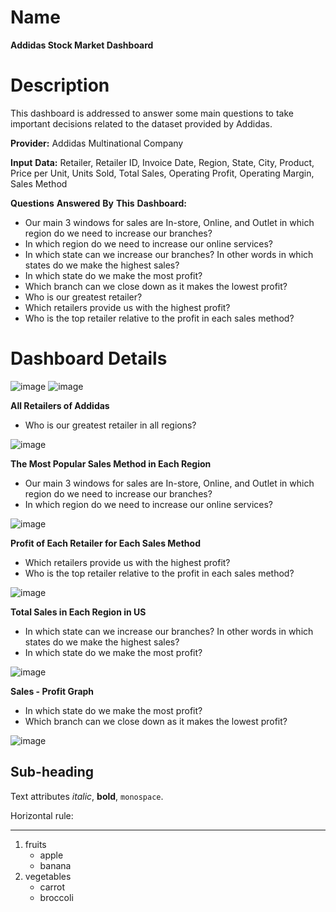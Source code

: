 Name
=======
**Addidas Stock Market Dashboard**

Description
=======
This dashboard is addressed to answer some main questions to take important decisions related to the dataset provided by Addidas.  

**Provider:** Addidas Multinational Company  

**Input** **Data:** Retailer, Retailer ID, Invoice Date, Region, State, City, Product, Price per Unit, Units Sold, Total Sales, Operating Profit, Operating Margin, Sales Method  

**Questions** **Answered** **By** **This** **Dashboard:**  
 * Our main 3 windows for sales are In-store, Online, and Outlet in which region do we need to increase our branches?  
 * In which region do we need to increase our online services?  
 * In which state can we increase our branches? In other words in which states do we make the highest sales?  
 * In which state do we make the most profit?  
 * Which branch can we close down as it makes the lowest profit?  
 * Who is our greatest retailer?  
 * Which retailers provide us with the highest profit?  
 * Who is the top retailer relative to the profit in each sales method?  


Dashboard Details
=======
![image](https://github.com/17-doha/Addidas-Stock-Market-Dashboard/assets/65771031/f9180526-d9ea-44ae-bdd0-ec04368bfb69)
![image](https://github.com/17-doha/Addidas-Stock-Market-Dashboard/assets/65771031/51dd0fd1-58b9-4300-b395-f14a2f27c2f8)  


**All Retailers of Addidas**  
 * Who is our greatest retailer in all regions?  

![image](https://github.com/17-doha/Addidas-Stock-Market-Dashboard/assets/65771031/3a23caca-6b6f-4e25-b23a-ee7e097d5aaa) 


**The Most Popular Sales Method in Each Region** 
 * Our main 3 windows for sales are In-store, Online, and Outlet in which region do we need to increase our branches?  
 * In which region do we need to increase our online services?  

![image](https://github.com/17-doha/Addidas-Stock-Market-Dashboard/assets/65771031/ccde8a0c-d189-4c6a-8c48-307e81bdc5e4)  


**Profit of Each Retailer for Each Sales Method**  
  * Which retailers provide us with the highest profit?  
  * Who is the top retailer relative to the profit in each sales method?
     
![image](https://github.com/17-doha/Addidas-Stock-Market-Dashboard/assets/65771031/b63a7151-2fba-4398-95c6-06701f486f84)

**Total Sales in Each Region in US** 
  * In which state can we increase our branches? In other words in which states do we make the highest sales?  
  * In which state do we make the most profit?
    
![image](https://github.com/17-doha/Addidas-Stock-Market-Dashboard/assets/65771031/1bfbffd1-9a28-4131-8bab-f937f1f57a89)


**Sales - Profit Graph** 
  * In which state do we make the most profit?
  * Which branch can we close down as it makes the lowest profit?

![image](https://github.com/17-doha/Addidas-Stock-Market-Dashboard/assets/65771031/a48d681e-2692-4b14-a1aa-7a22c298a8b0)





    




Sub-heading
-----------

Text attributes _italic_, **bold**, `monospace`.

Horizontal rule:

---

  1. fruits
     * apple
     * banana
  2. vegetables
     - carrot
     - broccoli
